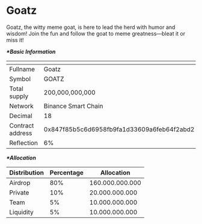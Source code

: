 # Goatz

Goatz, the witty meme goat, is here to lead the herd with humor and wisdom! Join the fun and follow the goat to meme greatness—bleat it or miss it!

_**\*Basic Information**_

<table data-header-hidden><thead><tr><th width="201"></th><th></th></tr></thead><tbody><tr><td>Fullname</td><td>Goatz</td></tr><tr><td>Symbol</td><td>GOATZ</td></tr><tr><td>Total supply</td><td>200,000,000,000</td></tr><tr><td>Network</td><td>Binance Smart Chain</td></tr><tr><td>Decimal</td><td>18</td></tr><tr><td>Contract address</td><td>0x847f85b5c6d6958fb9fa1d33609a6feb64f2abd2</td></tr><tr><td>Reflection</td><td>6%</td></tr></tbody></table>

_**\*Allocation**_

| Distribution | Percentage | Allocation      |
| ------------ | ---------- | --------------- |
| Airdrop      | 80%        | 160.000.000.000 |
| Private      | 10%        | 20.000.000.000  |
| Team         | 5%         | 10.000.000.000  |
| Liquidity    | 5%         | 10.000.000.000  |
